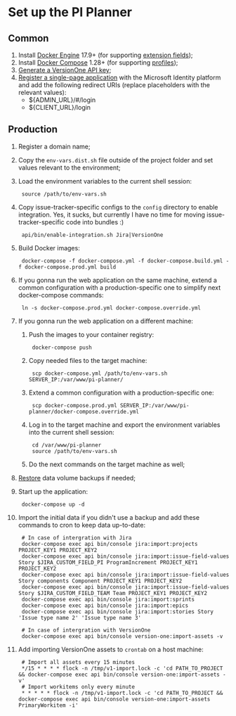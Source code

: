 # Set up the PI Planner

## Common
1. Install [Docker Engine][3] 17.9+ (for supporting [extension fields][1]);
1. Install [Docker Compose][4] 1.28+ (for supporting [profiles][2]);
1. [Generate a VersionOne API key][5];
1. [Register a single-page application][6] with the Microsoft Identity platform and add the following redirect URIs
 (replace placeholders with the relevant values):
    * ${ADMIN_URL}/#/login
    * ${CLIENT_URL}/login

## Production
1. Register a domain name;
1. Copy the `env-vars.dist.sh` file outside of the project folder and set values relevant to the environment;
1. Load the environment variables to the current shell session:

        source /path/to/env-vars.sh

1. Copy issue-tracker-specific configs to the `config` directory to enable integration.
 Yes, it sucks, but currently I have no time for moving issue-tracker-specific code into bundles :)

        api/bin/enable-integration.sh Jira|VersionOne

1. Build Docker images:

        docker-compose -f docker-compose.yml -f docker-compose.build.yml -f docker-compose.prod.yml build

1. If you gonna run the web application on the same machine, extend a common configuration
 with a production-specific one to simplify next docker-compose commands:
    
        ln -s docker-compose.prod.yml docker-compose.override.yml

1. If you gonna run the web application on a different machine:
    1. Push the images to your container registry:

            docker-compose push

    1. Copy needed files to the target machine:

            scp docker-compose.yml /path/to/env-vars.sh SERVER_IP:/var/www/pi-planner/
            
    1. Extend a common configuration with a production-specific one:

            scp docker-compose.prod.yml SERVER_IP:/var/www/pi-planner/docker-compose.override.yml

    1. Log in to the target machine and export the environment variables into the current shell session:

            cd /var/www/pi-planner
            source /path/to/env-vars.sh

    1. Do the next commands on the target machine as well;

1. [Restore][7] data volume backups if needed;

1. Start up the application:

        docker-compose up -d

1. Import the initial data if you didn't use a backup
 and add these commands to cron to keep data up-to-date:

        # In case of intergration with Jira 
        docker-compose exec api bin/console jira:import:projects PROJECT_KEY1 PROJECT_KEY2
        docker-compose exec api bin/console jira:import:issue-field-values Story $JIRA_CUSTOM_FIELD_PI ProgramIncrement PROJECT_KEY1 PROJECT_KEY2
        docker-compose exec api bin/console jira:import:issue-field-values Story components Component PROJECT_KEY1 PROJECT_KEY2
        docker-compose exec api bin/console jira:import:issue-field-values Story $JIRA_CUSTOM_FIELD_TEAM Team PROJECT_KEY1 PROJECT_KEY2
        docker-compose exec api bin/console jira:import:sprints
        docker-compose exec api bin/console jira:import:epics
        docker-compose exec api bin/console jira:import:stories Story 'Issue type name 2' 'Issue type name 3'

        # In case of intergration with VersionOne 
        docker-compose exec api bin/console version-one:import-assets -v

1. Add importing VersionOne assets to `crontab` on a host machine:

        # Import all assets every 15 minutes
        */15 * * * * flock -n /tmp/v1-import.lock -c 'cd PATH_TO_PROJECT && docker-compose exec api bin/console version-one:import-assets -v'
        # Import workitems only every minute
        * * * * * flock -n /tmp/v1-import.lock -c 'cd PATH_TO_PROJECT && docker-compose exec api bin/console version-one:import-assets PrimaryWorkitem -i'

[1]: https://docs.docker.com/compose/compose-file/compose-file-v3/#extension-fields
[2]: https://docs.docker.com/compose/profiles/
[3]: https://docs.docker.com/engine/install/
[4]: https://docs.docker.com/compose/install/
[5]: https://community.versionone.com/Digital.ai_Agility_Integrations/Developer_Library/Getting_Started/API_Authentication/Access_Token_Authentication
[6]: https://docs.microsoft.com/en-us/azure/active-directory/develop/quickstart-register-app
[7]: ./backuping-and-restoring-data-volumes.md
